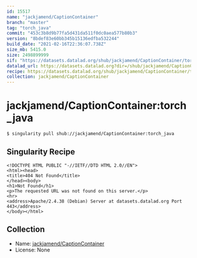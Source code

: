 ```yaml
---
id: 15517
name: "jackjamend/CaptionContainer"
branch: "master"
tag: "torch_java"
commit: "453c3b8d9b77fa5d431da511f0dc0aea577b80b3"
version: "8bdef83e60bb345b15136edfba532244"
build_date: "2021-02-16T22:36:07.738Z"
size_mb: 5415.0
size: 2498899999
sif: "https://datasets.datalad.org/shub/jackjamend/CaptionContainer/torch_java/2021-02-16-453c3b8d-8bdef83e/8bdef83e60bb345b15136edfba532244.sif"
datalad_url: https://datasets.datalad.org?dir=/shub/jackjamend/CaptionContainer/torch_java/2021-02-16-453c3b8d-8bdef83e/
recipe: https://datasets.datalad.org/shub/jackjamend/CaptionContainer/torch_java/2021-02-16-453c3b8d-8bdef83e/Singularity
collection: jackjamend/CaptionContainer
---
```


# jackjamend/CaptionContainer:torch_java

```bash
$ singularity pull shub://jackjamend/CaptionContainer:torch_java
```

## Singularity Recipe

```singularity
<!DOCTYPE HTML PUBLIC "-//IETF//DTD HTML 2.0//EN">
<html><head>
<title>404 Not Found</title>
</head><body>
<h1>Not Found</h1>
<p>The requested URL was not found on this server.</p>
<hr>
<address>Apache/2.4.38 (Debian) Server at datasets.datalad.org Port 443</address>
</body></html>
```

## Collection

 - Name: [jackjamend/CaptionContainer](https://github.com/jackjamend/CaptionContainer)
 - License: None


